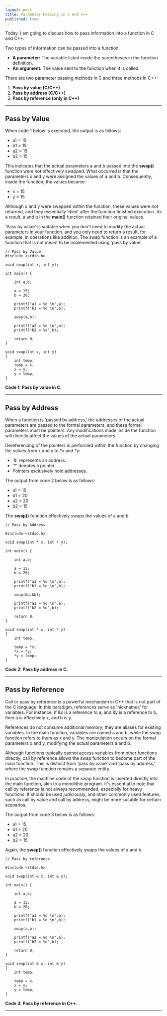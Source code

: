 ```yaml
---
layout: post
title: Parameter Passing in C and C++
published: true
---
```


Today, I am going to discuss how to pass information into a function in C and C++.

Two types of information can be passed into a function:

* **A parameter:** The variable listed inside the parentheses in the function definition.
* **An argument:** The value sent to the function when it is called.

There are two parameter passing methods in C and three methods in C++:

1. **Pass by value (C/C++)** 
2. **Pass by address (C/C++)** 
3. **Pass by reference (only in C++)** 

---

## Pass by Value
When code 1 below is executed, the output is as follows:

* a1 = 15
* b1 = 15
* a2 = 15
* b2 = 15

This indicates that the actual parameters a and b passed into the **swap()** function were not effectively swapped. What occurred is that the parameters x and y were assigned the values of a and b. Consequently, inside the function, the values became:

* x = 15
* y = 15

Although x and y were swapped within the function, these values were not returned, and they essentially 'died' after the function finished execution. As a result, a and b in the **main()** function retained their original values.

'Pass by value' is suitable when you don't need to modify the actual parameters in your function, and you only need to return a result, for example, in operations like addition. The swap function is an example of a function that is not meant to be implemented using 'pass by value'.
    
```{C++}
// Pass by Value
#include <stdio.h>

void swap(int x, int y);

int main() {
    
    int a,b;

    a = 15;
    b = 20;

    printf("a1 = %d \n",a);
    printf("b1 = %d \n",b);

    swap(a,b);

    printf("a2 = %d \n",a);
    printf("b2 = %d",b);

    return 0;
}

void swap(int x, int y)
{
    int temp;
    temp = x;
    x = y;
    y = temp;
}
```
**Code 1: Pass by value in C.**

---

## Pass by Address

When a function is 'passed by address,' the addresses of the actual parameters are passed to the formal parameters, and these formal parameters must be pointers. Any modifications made inside the function will directly affect the values of the actual parameters.

Dereferencing of the pointers is performed within the function by changing the values from x and y to \*x and \*y:

* '&' represents an address.
* '\*' denotes a pointer.
* Pointers exclusively hold addresses.

The output from code 2 below is as follows:

* a1 = 15
* b1 = 20
* a2 = 20
* b2 = 15

The **swap()** function effectively swaps the values of a and b.

```{C}
// Pass by Address

#include <stdio.h>

void swap(int * x, int * y);

int main() {
    
    int a,b;

    a = 15;
    b = 20;

    printf("a1 = %d \n",a);
    printf("b1 = %d \n",b);

    swap(&a,&b);

    printf("a2 = %d \n",a);
    printf("b2 = %d",b);

    return 0;
}

void swap(int * x, int * y)
{
    int temp;

    temp = *x;
    *x = *y;
    *y = temp;
}
```
**Code 2: Pass by address in C.**

---

## Pass by Reference

Call or pass by reference is a powerful mechanism in C++ that is not part of the C language. In this paradigm, references serve as 'nicknames' for variables. For instance, if &x is a reference to a, and &y is a reference to b, then a is effectively x, and b is y.

References do not consume additional memory; they are aliases for existing variables. In the main function, variables are named a and b, while the swap function refers to them as x and y. The manipulation occurs on the formal parameters x and y, modifying the actual parameters a and b.

Although functions typically cannot access variables from other functions directly, call by reference allows the swap function to become part of the main function. This is distinct from 'pass by value' and 'pass by address,' where the swap function remains a separate entity.

In practice, the machine code of the swap function is inserted directly into the main function, akin to a monolithic program. It's essential to note that call by reference is not always recommended, especially for heavy functions. It should be used judiciously, and other commonly used features, such as call by value and call by address, might be more suitable for certain scenarios.

The output from code 3 below is as follows:

* a1 = 15
* b1 = 20
* a2 = 20
* b2 = 15

Again, the **swap()** function effectively swaps the values of a and b.

```{C++}
// Pass by reference

#include <stdio.h>

void swap(int & x, int & y);

int main() {
    
    int a,b;

    a = 15;
    b = 20;

    printf("a1 = %d \n",a);
    printf("b1 = %d \n",b);

    swap(a,b);

    printf("a2 = %d \n",a);
    printf("b2 = %d",b);

    return 0;
}

void swap(int & x, int & y)
{
    int temp;

    temp = x;
    x = y;
    y = temp;
}
```
**Code 3: Pass by reference in C++.**

---

